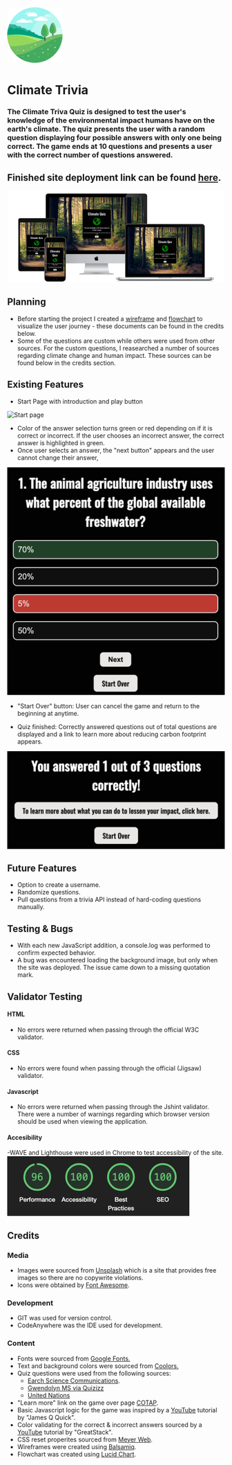 # ![Globe icon](.//assets/images/readme-icon.png)

# Climate Trivia
### The Climate Triva Quiz is designed to test the user's knowledge of the environmental impact humans have on the earth's climate. The quiz presents the user with a random question displaying four possible answers with only one being correct. The game ends at 10 questions and presents a user with the correct number of questions answered.

## Finished site deployment link can be found [here](https://cbstange.github.io/climate-trivia/).

![Responsive Mockup](.//assets/images/readme-mockup.png)

## Planning
- Before starting the project I created a [wireframe](.//assets/planning/Climate_Quiz_Wireframe.pdf) and [flowchart](.//assets/planning/Climate_Quiz_Flowchart.pdf) to visualize the user journey - these documents  can be found in the credits below.
- Some of the questions are custom while others were used from other sources. For the custom questions, I reasearched a number of sources regarding climate change and human impact. These sources can be found below in the credits section.

## Existing Features
- Start Page with introduction and play button
  
![Start page](assets/images/readme-home.png)
- Color of the answer selection turns green or red depending on if it is correct or incorrect. If the user chooses an incorrect answer, the correct answer is highlighted in green.
- Once user selects an answer, the "next button" appears and the user cannot change their answer,

![Game Play](assets/images/readme-play.png)

- "Start Over" button: User can cancel the game and return to the beginning at anytime.

- Quiz finished: Correctly answered questions out of total questions are displayed and a link to learn more about reducing carbon footprint appears.

![Game Over](assets/images/readme-game-over.png)


## Future Features
- Option to create a username.
- Randomize questions.
- Pull questions from a trivia API instead of hard-coding questions manually.

## Testing & Bugs
- With each new JavaScript addition, a console.log was performed to confirm expected behavior.
- A bug was encountered loading the background image, but only when the site was deployed. The issue came down to a missing quotation mark.

## Validator Testing
#### HTML
- No errors were returned when passing through the official W3C validator.

#### CSS
- No errors were found when passing through the official (Jigsaw) validator.

#### Javascript
- No errors were returned when passing through the Jshint validator. There were a number of warnings regarding which browser version should be used when viewing the application.

#### Accesibility
-WAVE and Lighthouse were used in Chrome to test accessibility of the site.
![Lighthouse performance](.//assets/images/readme-lighthouse.png)

## Credits
### Media
- Images were sourced from [Unsplash](https://unsplash.com/) which is a site that provides free images so there are no copywrite violations.
- Icons were obtained by [Font Awesome](https://fontawesome.com/).
  
### Development
  - GIT was used for version control.
  - CodeAnywhere was the IDE used for development.

### Content
- Fonts were sourced from [Google Fonts.](https://fonts.google.com/)
- Text and background colors were sourced from [Coolors.](https://coolors.co/)
- Quiz questions were used from the following sources:
  - [Earch Science Communications](https://climatekids.nasa.gov/trivia/).
  - [Gwendolyn MS via Quizizz](https://quizizz.com/admin/quiz/5c53a440922bc3001aad4332/human-impact-and-climate-change)
  - [United Nations](https://www.un.org/en/climatechange/science/climate-issues/water?gclid=CjwKCAjw8symBhAqEiwAaTA__Ms_NOFVcvk8jnfIt2p-OJrMCG8CyQIhx3O1gcv4USdn_Wto99yS7hoCWpcQAvD_BwE)
- "Learn more" link on the game over page [COTAP](https://cotap.org/reduce-carbon-footprint/?gclid=CjwKCAjw8symBhAqEiwAaTA__LNqZ277tDAIWwUQsUjMFmC7Dl__nbYg35KHlqZJxUyYVnbahI6dKBoCoC8QAvD_BwE).
- Basic Javascript logic for the game was inspired by a [YouTube](https://www.youtube.com/watch?v=zZdQGs62cR8) tutorial by "James Q Quick".
- Color validating for the correct & incorrect answers sourced by a [YouTube](https://www.youtube.com/watch?v=Dk_GMhM6c1w) tutorial by "GreatStack".
- CSS reset properites sourced from [Meyer Web](http://meyerweb.com/eric/tools/css/reset/).
- Wireframes were created using [Balsamiq](https://balsamiq.com/).
- Flowchart was created using [Lucid Chart](https://lucidchart.com/).
